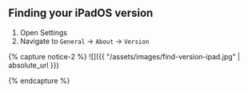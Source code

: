
## Finding your iPadOS version

1. Open Settings
1. Navigate to `General` -> `About` -> `Version`
  
{% capture notice-2 %}
![]({{ "/assets/images/find-version-ipad.jpg" | absolute_url }})

{% endcapture %}


